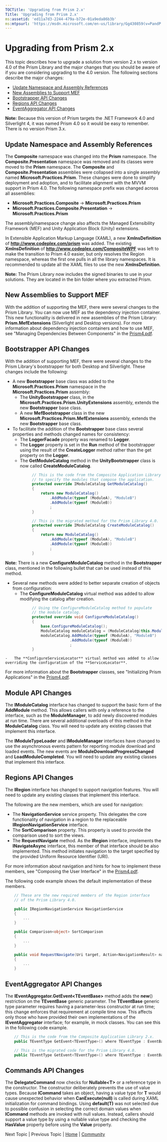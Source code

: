 ```yaml
---
TOCTitle: 'Upgrading from Prism 2.x'
Title: 'Upgrading from Prism 2.x'
ms:assetid: 'ed11a7d3-2244-479a-b72e-01a9eda86b3b'
ms:mtpsurl: 'https://msdn.microsoft.com/en-us/library/Gg430859(v=PandP.40)'
---
```


# Upgrading from Prism 2.x


This topic describes how to upgrade a solution from version 2.x to version 4.0 of the Prism Library and the major changes that you should be aware of if you are considering upgrading to the 4.0 version. The following sections describe the major changes:

-   [Update Namespace and Assembly References](#_update_namespace_and)
-   [New Assemblies to Support MEF](#_new_assemblies_to)
-   [Bootstrapper API Changes](#_bootstrapper_api_changes)
-   [Regions API Changes](#_regions_api_changes)
-   [EventAggregator API Changes](#_eventaggregator_api_changes)

**Note:** Because this version of Prism targets the .NET Framework 4.0 and Silverlight 4, it was named Prism 4.0 so it would be easy to remember. There is no version Prism 3.x.

## Update Namespace and Assembly References

The **Composite** namespace was changed into the **Prism** namespace. The **Composite.Presentation** namespace was removed and its classes were moved to the **Prism** namespace. The **Composite** and **Composite.Presentation** assemblies were collapsed into a single assembly named **Microsoft.Practices.Prism**. These changes were done to simplify deployment and adoption, and to facilitate alignment with the MVVM support in Prism 4.0. The following namespace prefix was changed across all assemblies:

-   **Microsoft.Practices.Composite** -&gt; **Microsoft.Practices.Prism**
-   **Microsoft.Practices.Composite.Presentation** -&gt; **Microsoft.Practices.Prism**

The assembly/namespace change also affects the Managed Extensibility Framework (MEF) and Unity Application Block (Unity) extensions.

In Extensible Application Markup Language (XAML), a new **XmlnsDefinition** of **http://www.codeplex.com/prism** was added. The existing **XmlnsDefinition** of **http://www.codeplex.com/CompositeWPF** was left to make the transition to Prism 4.0 easier, but only resolves the Region namespace, whereas the first one pulls in all the library namespaces. It is recommended to update all the XAML files to use the new **XmlnsDefinition**.

**Note:** The Prism Library now includes the signed binaries to use in your solutions. They are located in the bin folder where you extracted Prism.

## New Assemblies to Support MEF

With the addition of supporting the MEF, there were several changes to the Prism Library. You can now use MEF as the dependency injection container. This new functionality is delivered in new assemblies of the Prism Library: **Prism.MefExtensions** (Silverlight and Desktop versions). For more information about dependency injection containers and how to use MEF, see "Managing Dependencies Between Components" in the [Prism4.pdf](http://compositewpf.codeplex.com/releases/view/55580).

## Bootstrapper API Changes

With the addition of supporting MEF, there were several changes to the Prism Library's bootstrapper for both Desktop and Silverlight. These changes include the following:

-   A new **Bootstrapper** base class was added to the **Microsoft.Practices.Prism** namespace in the **Microsoft.Practices.Prism** assembly:
    -   The **UnityBootstrapper** class, in the **Microsoft.Practices.Prism.UnityExtensions** assembly, extends the new **Bootstrapper** base class.
    -   A new **MefBootstrapper** class in the new **Microsoft.Practices.Prism.MefExtensions** assembly, extends the new **Bootstrapper** base class.
-   To facilitate the addition of the **Bootstrapper** base class several properties and methods changed names for consistency:
    -   The **LoggerFacade** property was renamed to **Logger**.
    -   The **Logger** property is set in the **Run** method of the bootstrapper using the result of the **CreateLogger** method rather than the get property on the **Logger**.
    -   The **GetModuleCatalog** method in the **UnityBootstrapper** class is now called **CreateModuleCatalog**.

```C#
            // This is the code from the Composite Application Library 2.x
            // to specify the modules that compose the application.
            protected override IModuleCatalog GetModuleCatalog()
            {
                return new ModuleCatalog()
                    .AddModule(typeof (ModuleA), "ModuleB")
                    .AddModule(typeof (ModuleB))
                    ;
            }

            // This is the migrated method for the Prism Library 4.0.
            protected override IModuleCatalog CreateModuleCatalog()
            {
                return new ModuleCatalog()
                    .AddModule(typeof (ModuleA), "ModuleB")
                    .AddModule(typeof (ModuleB))
                    ;
            }
```

**Note:** There is a new **ConfigureModuleCatalog** method in the **Bootstrapper** class, mentioned in the following bullet that can be used instead of this method.

-   Several new methods were added to better separate creation of objects from configuration:
    -   The **ConfigureModuleCatalog** virtual method was added to allow modifying the catalog after creation.

```C#
            // Using the ConfigureModuleCatalog method to populate
            // the module catalog.
            protected override void ConfigureModuleCatalog()
            {
                base.ConfigureModuleCatalog();
                ModuleCatalog moduleCatalog = (ModuleCatalog)this.ModuleCatalog;
                moduleCatalog.AddModule(typeof (ModuleA), "ModuleB")
                             .AddModule(typeof (ModuleB))
                             ;
            }
```

    -   The **ConfigureServiceLocator** virtual method was added to allow overriding the configuration of the **ServiceLocator**.

For more information about the **Bootstrapper** classes, see "Initializing Prism Applications" in the [Prism4.pdf](http://compositewpf.codeplex.com/releases/view/55580).

## Module API Changes

The **IModuleCatalog** interface has changed to support the basic form of the **AddModule** method. This allows callers with only a reference to the interface, such as the **ModuleManager**, to add newly discovered modules at run time. There are several additional overloads of this method in the **ModuleCatalog** class. You will need to update any existing classes that implement this interface.

The **IModuleTypeLoader** and **IModuleManager** interfaces have changed to use the asynchronous events pattern for reporting module download and loaded events. The new events are **ModuleDownloadProgressChanged** and **LoadModuleCompleted**. You will need to update any existing classes that implement this interface.

## Regions API Changes

The **IRegion** interface has changed to support navigation features. You will need to update any existing classes that implement this interface.

The following are the new members, which are used for navigation:

-   The **NavigationService** service property. This delegates the core functionality of navigation in a region to the replaceable **IRegionNavigationService** interface.
-   The **SortComparison** property. This property is used to provide the comparison used to sort the views.
-   The **RequestNavigate** method. As the **IRegion** interface, implements the **INavigateAsync** interface, this member of that interface should be also implemented. This method initiates navigation to the target specified by the provided Uniform Resource Identifier (URI).

For more information about navigation and hints for how to implement these members, see "Composing the User Interface" in the [Prism4.pdf](http://compositewpf.codeplex.com/releases/view/55580).

The following code example shows the default implementation of these members.

```C#
    // These are the new required members of the Region interface
    // of the Prism Library 4.0.

    public IRegionNavigationService NavigationService
    {
        ...
    }

    public Comparison<object> SortComparison
    {
        ...
    }

    public void RequestNavigate(Uri target, Action<NavigationResult> navigationCallback)
    {
        ...
    }
```

## EventAggregator API Changes

The **IEventAggregator.GetEvent&lt;TEventBase&gt;** method adds the **new**() restriction on the **TEventBase** generic parameter. The **TEventBase** generic type parameter requires having a parameter-less constructor at run time; this change enforces that requirement at compile time now. This affects only those who have provided their own implementations of the **IEventAggregator** interface; for example, in mock classes. You can see this in the following code example.

```C#
    // This is the code from the Composite Application Library 2.x.
    public TEventType GetEvent<TEventType>() where TEventType : EventBase

    // This is the migrated code for the Prism Library 4.0.
    public TEventType GetEvent<TEventType>() where TEventType : EventBase, new()
```

## Commands API Changes

The **DelegateCommand** now checks for **Nullable&lt;T&gt;** or a reference type in the constructor. The constructor deliberately prevents the use of value types. Because **ICommand** takes an object, having a value type for **T** would cause unexpected behavior when **CanExecute(null)** is called during XAML initialization for command bindings. Using **default(T)** was not selected due to possible confusion in selecting the correct domain values when **ICommand** methods are invoked with null values. Instead, callers should support a value type by using a nullable value type and checking the **HasValue** property before using the **Value** property.

Next Topic | Previous Topic | [Home](https://msdn.microsoft.com/en-us/library/gg406140) | [Community](https://compositewpf.codeplex.com/)
